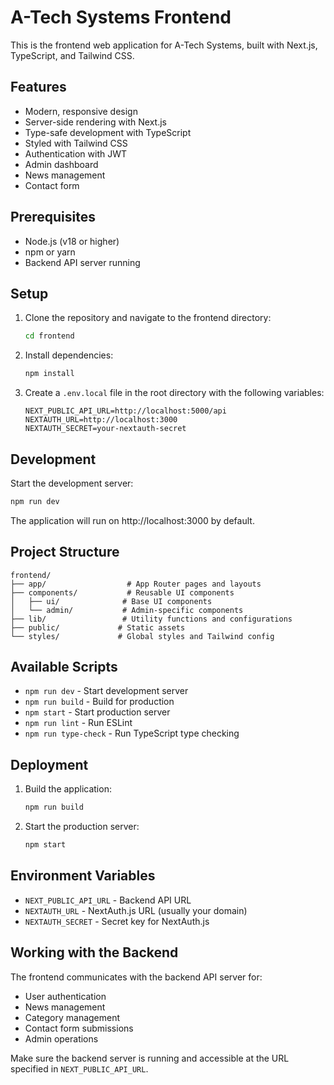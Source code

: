 # A-Tech Systems Frontend

This is the frontend web application for A-Tech Systems, built with Next.js, TypeScript, and Tailwind CSS.

## Features

- Modern, responsive design
- Server-side rendering with Next.js
- Type-safe development with TypeScript
- Styled with Tailwind CSS
- Authentication with JWT
- Admin dashboard
- News management
- Contact form

## Prerequisites

- Node.js (v18 or higher)
- npm or yarn
- Backend API server running

## Setup

1. Clone the repository and navigate to the frontend directory:
   ```bash
   cd frontend
   ```

2. Install dependencies:
   ```bash
   npm install
   ```

3. Create a `.env.local` file in the root directory with the following variables:
   ```
   NEXT_PUBLIC_API_URL=http://localhost:5000/api
   NEXTAUTH_URL=http://localhost:3000
   NEXTAUTH_SECRET=your-nextauth-secret
   ```

## Development

Start the development server:
```bash
npm run dev
```

The application will run on http://localhost:3000 by default.

## Project Structure

```
frontend/
├── app/                  # App Router pages and layouts
├── components/           # Reusable UI components
│   ├── ui/              # Base UI components
│   └── admin/           # Admin-specific components
├── lib/                 # Utility functions and configurations
├── public/             # Static assets
└── styles/             # Global styles and Tailwind config
```

## Available Scripts

- `npm run dev` - Start development server
- `npm run build` - Build for production
- `npm start` - Start production server
- `npm run lint` - Run ESLint
- `npm run type-check` - Run TypeScript type checking

## Deployment

1. Build the application:
   ```bash
   npm run build
   ```

2. Start the production server:
   ```bash
   npm start
   ```

## Environment Variables

- `NEXT_PUBLIC_API_URL` - Backend API URL
- `NEXTAUTH_URL` - NextAuth.js URL (usually your domain)
- `NEXTAUTH_SECRET` - Secret key for NextAuth.js

## Working with the Backend

The frontend communicates with the backend API server for:
- User authentication
- News management
- Category management
- Contact form submissions
- Admin operations

Make sure the backend server is running and accessible at the URL specified in `NEXT_PUBLIC_API_URL`.
